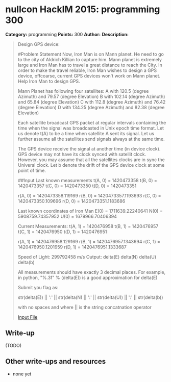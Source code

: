 # nullcon HackIM 2015: programming 300

**Category:** programming
**Points:** 300
**Author:**
**Description:**

> Design GPS device:
>
> #Problem Statement
> Now, Iron Man is on Mann planet. He need to go to the city of Aldrich Killian to capture him. Mann planet is extremely large and Iron Man has to travel a great distance to reach the City. In order to make the travel reliable, Iron Man wishes to design a GPS device, offcoarse, current GPS devices won't work on Mann planet. Help Iron Man to design GPS.
>
> Mann Planet has following four satellites:
> A with 120.5 (degree Azimuth) and 79.57 (degree Elevation)
> B with 102.14 (degree Azimuth) and 65.84 (degree Elevation)
> C with 112.8 (degree Azimuth) and 76.42 (degree Elevation)
> D with 134.25 (degree Azimuth) and 82.38 (degree Elevation)
>
> Each satellite broadcast GPS packet at regular intervals containing the time when the signal was broadcasted in Unix epoch time format. Let us denote t(A) to be a time when satellite A sent its signal. Let us further assume all the satellites send signals always at the same time.
>
> The GPS device receive the signal at another time (in device clock). GPS device may not have its clock synced with satellit clock. However, you may assume that all the satellites clocks are in sync the Univeral clock. Let b denote the drift of the GPS device clock at some point of time.
>
> ##Input
> Last known measurements
> t(A, 0) = 1420473358
> t(B, 0) = 1420473357
> t(C, 0) = 1420473350
> t(D, 0) = 1420473351
>
> r(A, 0) = 1420473358.119169
> r(B, 0) = 1420473357.1193693
> r(C, 0) = 1420473350.109696
> r(D, 0) = 1420473351.1183686
>
> Last known coordinates of Iron Man
> E(0) = 1711639.22240641
> N(0) = 5908759.74357952
> U(0) = 1679966.70406394
>
> Current Measurements:
> t(A, 1) = 1420476958
> t(B, 1) = 1420476957
> t(C, 1) = 1420476950
> t(D, 1) = 1420476951
>
> r(A, 1) = 1420476958.129169
> r(B, 1) = 1420476957.1343694
> r(C, 1) = 1420476950.1201959
> r(D, 1) = 1420476951.1333687
>
> Speed of Light:
> 299792458 m/s
> Output:
> delta(E)
> delta(N)
> delta(U)
> delta(b)
>
> All measurements should have exactly 3 decimal places. For example, in python, "%.3f" % (delta(E)) is a good approximation for delta(E)
>
> Submit you flag as:
>
> str(delta(E)) || ':' || str(delta(N) || ':' || str(delta(U)) || ':' || str(delta(b))
>
> with no spaces and where || is the string concatnation operator
>
>
>
>	[Input File](input3.txt)

## Write-up

(TODO)

## Other write-ups and resources

* none yet
